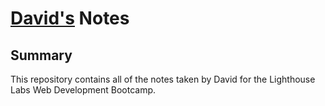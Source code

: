 # [David's](https://www.lighthouselabs.ca/) Notes

## Summary

This repository contains all of the notes taken by David for the Lighthouse Labs Web Development Bootcamp.